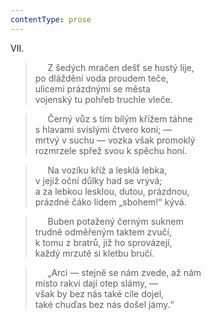 ```yaml
---
contentType: prose
---
```


VII.

>      Z šedých mračen dešť se hustý lije,  
> po dláždění voda proudem teče,  
> ulicemi prázdnými se města  
> vojenský tu pohřeb truchle vleče.

>      Černý vůz s tím bílým křížem táhne  
> s hlavami svislými čtvero koní; —  
> mrtvý v suchu — vozka však promoklý  
> rozmrzele spřež svou k spěchu honí.

>      Na vozíku kříž a lesklá lebka,  
> v jejíž oční důlky had se vrývá;  
> a za lebkou lesklou, dutou, prázdnou,  
> prázdné čáko lidem „sbohem!“ kývá.

>      Buben potažený černým suknem  
> trudně odměřeným taktem zvučí,  
> k tomu z bratrů, již ho sprovázejí,  
> každý mrzutě si kletbu bručí.

>      „Arci — stejně se nám zvede, až nám  
> místo rakvi dají otep slámy, —  
> však by bez nás také cíle dojel,  
> také chuďas bez nás došel jámy.“
